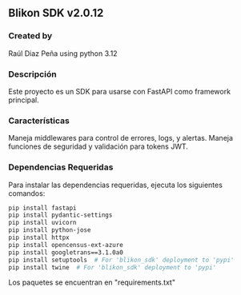 
## Blikon SDK v2.0.12

### Created by
Raúl Diaz Peña using python 3.12

### Descripción
Este proyecto es un SDK para usarse con FastAPI como framework principal.

### Características
Maneja middlewares para control de errores, logs, y alertas.
Maneja funciones de seguridad y validación para tokens JWT.

### Dependencias Requeridas

Para instalar las dependencias requeridas, ejecuta los siguientes comandos:

```bash
pip install fastapi
pip install pydantic-settings
pip install uvicorn
pip install python-jose
pip install httpx
pip install opencensus-ext-azure
pip install googletrans==3.1.0a0
pip install setuptools  # For 'blikon_sdk' deployment to 'pypi'
pip install twine  # For 'blikon_sdk' deployment to 'pypi'
```

Los paquetes se encuentran en "requirements.txt"
